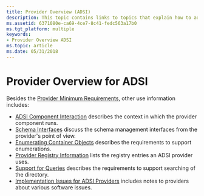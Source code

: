 ```yaml
---
title: Provider Overview (ADSI)
description: This topic contains links to topics that explain how to add ADSI providers.
ms.assetid: 6371080e-ca69-4ce7-8c41-fedc563a17b0
ms.tgt_platform: multiple
keywords:
- Provider Overview ADSI
ms.topic: article
ms.date: 05/31/2018
---
```


# Provider Overview for ADSI

Besides the [Provider Minimum Requirements](provider-minimum-requirements.md), other use information includes:

-   [ADSI Component Interaction](adsi-component-interaction.md) describes the context in which the provider component runs.
-   [Schema Interfaces](schema-interfaces.md) discuss the schema management interfaces from the provider's point of view.
-   [Enumerating Container Objects](enumerating-container-objects.md) describes the requirements to support enumerations.
-   [Provider Registry Information](provider-registry-information.md) lists the registry entries an ADSI provider uses.
-   [Support for Queries](support-for-queries.md) describes the requirements to support searching of the directory.
-   [Implementation Issues for ADSI Providers](implementation-issues-for-adsi-providers.md) includes notes to providers about various software issues.

 

 




